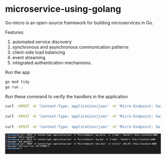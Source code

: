 # microservice-using-golang

Go-micro is an open-source framework for building microservices in Go.

Features:
1. automated service discovery
1. synchronous and asynchronous communication patterns
1. client-side load balancing
1. event streaming 
1. integrated authentication mechanisms.

Run the app

```bash
go mod tidy
go run .
```

Run these command to verify the handlers in the application
```bash
curl -XPOST -H 'Content-Type: application/json' -H 'Micro-Endpoint: Say.Hello' -d '{"name": "Santak"}' http://localhost:8080

curl -XPOST -H 'Content-Type: application/json' -H 'Micro-Endpoint: Say.Bye' -d '{"name": "Santak"}' http://localhost:8080

curl -XPOST -H 'Content-Type: application/json' -H 'Micro-Endpoint: Sale.Sell' -d '{"price": 345.67}' http://localhost:8080
```

![image](image.png)